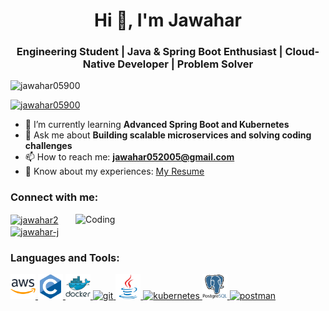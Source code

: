 <h1 align="center">Hi 👋, I'm Jawahar</h1>
<h3 align="center">Engineering Student | Java & Spring Boot Enthusiast | Cloud-Native Developer | Problem Solver</h3>

<p align="left"> <img src="https://komarev.com/ghpvc/?username=jawahar05900&label=Profile%20views&color=0e75b6&style=flat" alt="jawahar05900" /> </p>



<p align="left"> <a href="https://github.com/ryo-ma/github-profile-trophy"><img src="https://github-profile-trophy.vercel.app/?username=jawahar05900" alt="jawahar05900" /></a> </p>

- 🌱 I’m currently learning **Advanced Spring Boot and Kubernetes**
- 💬 Ask me about **Building scalable microservices and solving coding challenges**
- 📫 How to reach me: **[jawahar052005@gmail.com](mailto:jawahar052005@gmail.com)**
- 📄 Know about my experiences: [My Resume](https://drive.google.com/file/d/1BE6Adwos4ND9e8D0uyoVxZoUApfa5Vb3/view?usp=drive_link)

<h3 align="left">Connect with me:</h3>
<img align="right" alt="Coding" width="400" src="https://img.freepik.com/premium-vector/flat-design-illustration-developer_207579-832.jpg?w=360" />
<p align="left">
<a href="https://linkedin.com/in/jawahar2" target="blank"><img align="center" src="https://raw.githubusercontent.com/rahuldkjain/github-profile-readme-generator/master/src/images/icons/Social/linked-in-alt.svg" alt="jawahar2" height="30" width="40" /></a>
<a href="https://www.leetcode.com/jawahar-j" target="blank"><img align="center" src="https://raw.githubusercontent.com/rahuldkjain/github-profile-readme-generator/master/src/images/icons/Social/leet-code.svg" alt="jawahar-j" height="30" width="40" /></a>
</p>

<h3 align="left">Languages and Tools:</h3>
<p align="left"> 
<a href="https://aws.amazon.com" target="_blank" rel="noreferrer"> <img src="https://raw.githubusercontent.com/devicons/devicon/master/icons/amazonwebservices/amazonwebservices-original-wordmark.svg" alt="aws" width="40" height="40"/> </a> 
<a href="https://www.cprogramming.com/" target="_blank" rel="noreferrer"> <img src="https://raw.githubusercontent.com/devicons/devicon/master/icons/c/c-original.svg" alt="c" width="40" height="40"/> </a> 
<a href="https://www.docker.com/" target="_blank" rel="noreferrer"> <img src="https://raw.githubusercontent.com/devicons/devicon/master/icons/docker/docker-original-wordmark.svg" alt="docker" width="40" height="40"/> </a> 
<a href="https://git-scm.com/" target="_blank" rel="noreferrer"> <img src="https://www.vectorlogo.zone/logos/git-scm/git-scm-icon.svg" alt="git" width="40" height="40"/> </a> 
<a href="https://www.java.com" target="_blank" rel="noreferrer"> <img src="https://raw.githubusercontent.com/devicons/devicon/master/icons/java/java-original.svg" alt="java" width="40" height="40"/> </a> 
<a href="https://kubernetes.io" target="_blank" rel="noreferrer"> <img src="https://www.vectorlogo.zone/logos/kubernetes/kubernetes-icon.svg" alt="kubernetes" width="40" height="40"/> </a> 
<a href="https://www.postgresql.org" target="_blank" rel="noreferrer"> <img src="https://raw.githubusercontent.com/devicons/devicon/master/icons/postgresql/postgresql-original-wordmark.svg" alt="postgresql" width="40" height="40"/> </a> 
<a href="https://postman.com" target="_blank" rel="noreferrer"> <img src="https://www.vectorlogo.zone/logos/getpostman/getpostman-icon.svg" alt="postman" width="40" height="40"/> </a> 
<a href="https://spring.io/" target="_blank" rel="noreferrer"> <img src="https://www.vectorlogo.zone/logos/springio/springio-icon.svg" alt="spring" width="40" height="
